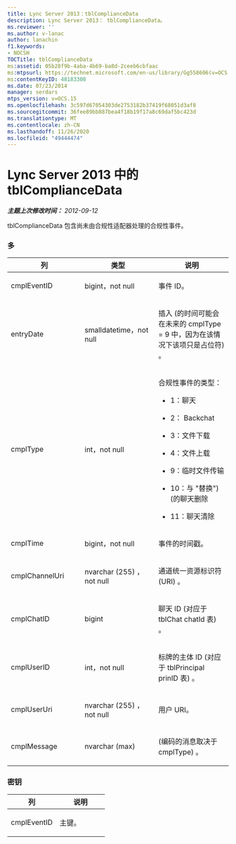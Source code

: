 ```yaml
---
title: Lync Server 2013：tblComplianceData
description: Lync Server 2013： tblComplianceData。
ms.reviewer: ''
ms.author: v-lanac
author: lanachin
f1.keywords:
- NOCSH
TOCTitle: tblComplianceData
ms:assetid: 05b28f9b-4aba-4b69-ba8d-2ceeb6cbfaac
ms:mtpsurl: https://technet.microsoft.com/en-us/library/Gg558606(v=OCS.15)
ms:contentKeyID: 48183308
ms.date: 07/23/2014
manager: serdars
mtps_version: v=OCS.15
ms.openlocfilehash: 3c597d67054303de2753182b37419f68051d3af8
ms.sourcegitcommit: 36fee89bb887bea4f18b19f17a8c69daf5bc423d
ms.translationtype: MT
ms.contentlocale: zh-CN
ms.lasthandoff: 11/26/2020
ms.locfileid: "49444474"
---
```

# <a name="tblcompliancedata-in-lync-server-2013"></a>Lync Server 2013 中的 tblComplianceData

<div data-xmlns="http://www.w3.org/1999/xhtml">

<div class="topic" data-xmlns="http://www.w3.org/1999/xhtml" data-msxsl="urn:schemas-microsoft-com:xslt" data-cs="https://msdn.microsoft.com/">

<div data-asp="https://msdn2.microsoft.com/asp">



</div>

<div id="mainSection">

<div id="mainBody">

<span> </span>

_**主题上次修改时间：** 2012-09-12_

tblComplianceData 包含尚未由合规性适配器处理的合规性事件。

### <a name="columns"></a>多

<table>
<colgroup>
<col style="width: 33%" />
<col style="width: 33%" />
<col style="width: 33%" />
</colgroup>
<thead>
<tr class="header">
<th>列</th>
<th>类型</th>
<th>说明</th>
</tr>
</thead>
<tbody>
<tr class="odd">
<td><p>cmplEventID</p></td>
<td><p>bigint，not null</p></td>
<td><p>事件 ID。</p></td>
</tr>
<tr class="even">
<td><p>entryDate</p></td>
<td><p>smalldatetime，not null</p></td>
<td><p>插入 (的时间可能会在未来的 cmplType = 9 中，因为在该情况下该项只是占位符) 。</p></td>
</tr>
<tr class="odd">
<td><p>cmplType</p></td>
<td><p>int，not null</p></td>
<td><p>合规性事件的类型：</p>
<ul>
<li><p>1：聊天</p></li>
<li><p>2： Backchat</p></li>
<li><p>3：文件下载</p></li>
<li><p>4：文件上载</p></li>
<li><p>9：临时文件传输</p></li>
<li><p>10：与 "替换")  (的聊天删除</p></li>
<li><p>11：聊天清除</p></li>
</ul></td>
</tr>
<tr class="even">
<td><p>cmplTime</p></td>
<td><p>bigint，not null</p></td>
<td><p>事件的时间戳。</p></td>
</tr>
<tr class="odd">
<td><p>cmplChannelUri</p></td>
<td><p>nvarchar (255) ，not null</p></td>
<td><p>通道统一资源标识符 (URI) 。</p></td>
</tr>
<tr class="even">
<td><p>cmplChatID</p></td>
<td><p>bigint</p></td>
<td><p>聊天 ID (对应于 tblChat chatId 表) 。</p></td>
</tr>
<tr class="odd">
<td><p>cmplUserID</p></td>
<td><p>int，not null</p></td>
<td><p>标牌的主体 ID (对应于 tblPrincipal prinID 表) 。</p></td>
</tr>
<tr class="even">
<td><p>cmplUserUri</p></td>
<td><p>nvarchar (255) ，not null</p></td>
<td><p>用户 URI。</p></td>
</tr>
<tr class="odd">
<td><p>cmplMessage</p></td>
<td><p>nvarchar (max) </p></td>
<td><p> (编码的消息取决于 cmplType) 。</p></td>
</tr>
</tbody>
</table>


### <a name="key"></a>密钥

<table>
<colgroup>
<col style="width: 50%" />
<col style="width: 50%" />
</colgroup>
<thead>
<tr class="header">
<th>列</th>
<th>说明</th>
</tr>
</thead>
<tbody>
<tr class="odd">
<td><p>cmplEventID</p></td>
<td><p>主键。</p></td>
</tr>
</tbody>
</table>


</div>

<span> </span>

</div>

</div>

</div>

